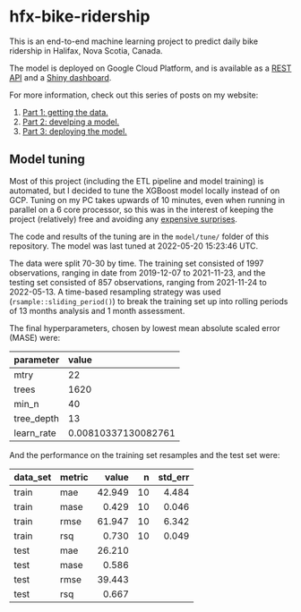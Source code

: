 
# hfx-bike-ridership

<!-- badges: start -->
<!-- badges: end -->

This is an end-to-end machine learning project to predict daily bike
ridership in Halifax, Nova Scotia, Canada.

The model is deployed on Google Cloud Platform, and is available as a
[REST
API](https://hfx-bike-ridership-api-74govvz7xq-uc.a.run.app/__docs__/)
and a [Shiny
dashboard](https://hfx-bike-ridership-app-74govvz7xq-uc.a.run.app).

For more information, check out this series of posts on my website:

1.  [Part 1: getting the
    data.](https://tdunn.ca/posts/2022-04-27-predicting-bike-ridership-getting-the-data/)
2.  [Part 2: develping a
    model.](https://tdunn.ca/posts/2022-04-29-predicting-bike-ridership-developing-a-model/)
3.  [Part 3: deploying the
    model.](https://tdunn.ca/posts/2022-05-19-predicting-bike-ridership-deploying-the-model/)

## Model tuning

Most of this project (including the ETL pipeline and model training) is
automated, but I decided to tune the XGBoost model locally instead of on
GCP. Tuning on my PC takes upwards of 10 minutes, even when running in
parallel on a 6 core processor, so this was in the interest of keeping
the project (relatively) free and avoiding any [expensive
surprises](https://reddit.com/r/datascience/comments/tqe3y6/anyone_needs_ec2_instance/).

The code and results of the tuning are in the `model/tune/` folder of
this repository. The model was last tuned at 2022-05-20 15:23:46 UTC.

The data were split 70-30 by time. The training set consisted of 1997
observations, ranging in date from 2019-12-07 to 2021-11-23, and the
testing set consisted of 857 observations, ranging from 2021-11-24 to
2022-05-13. A time-based resampling strategy was used
(`rsample::sliding_period()`) to break the training set up into rolling
periods of 13 months analysis and 1 month assessment.

The final hyperparameters, chosen by lowest mean absolute scaled error
(MASE) were:

| parameter  | value               |
|:-----------|:--------------------|
| mtry       | 22                  |
| trees      | 1620                |
| min_n      | 40                  |
| tree_depth | 13                  |
| learn_rate | 0.00810337130082761 |

And the performance on the training set resamples and the test set were:

| data_set | metric |  value |   n | std_err |
|:---------|:-------|-------:|----:|--------:|
| train    | mae    | 42.949 |  10 |   4.484 |
| train    | mase   |  0.429 |  10 |   0.046 |
| train    | rmse   | 61.947 |  10 |   6.342 |
| train    | rsq    |  0.730 |  10 |   0.049 |
| test     | mae    | 26.210 |     |         |
| test     | mase   |  0.586 |     |         |
| test     | rmse   | 39.443 |     |         |
| test     | rsq    |  0.667 |     |         |
